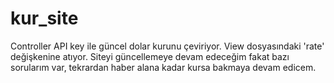 # kur_site

Controller API key ile güncel dolar kurunu çeviriyor.
View dosyasındaki 'rate' değişkenine atıyor.
Siteyi güncellemeye devam edeceğim fakat bazı sorularım var, tekrardan haber alana kadar kursa bakmaya devam edicem.

